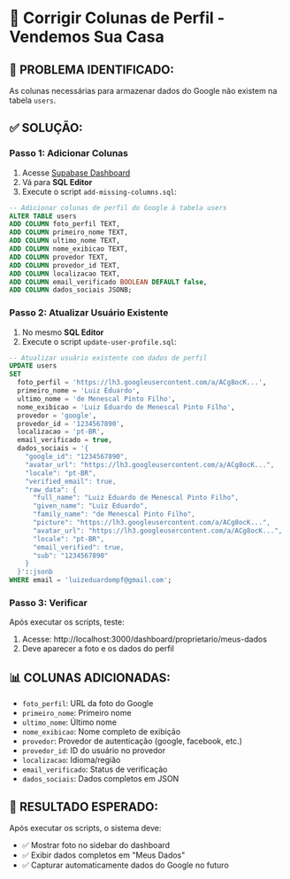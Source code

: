 # 🔧 Corrigir Colunas de Perfil - Vendemos Sua Casa

## 🚨 **PROBLEMA IDENTIFICADO:**
As colunas necessárias para armazenar dados do Google não existem na tabela `users`.

## ✅ **SOLUÇÃO:**

### **Passo 1: Adicionar Colunas**
1. Acesse [Supabase Dashboard](https://supabase.com/dashboard)
2. Vá para **SQL Editor**
3. Execute o script `add-missing-columns.sql`:

```sql
-- Adicionar colunas de perfil do Google à tabela users
ALTER TABLE users 
ADD COLUMN foto_perfil TEXT,
ADD COLUMN primeiro_nome TEXT,
ADD COLUMN ultimo_nome TEXT,
ADD COLUMN nome_exibicao TEXT,
ADD COLUMN provedor TEXT,
ADD COLUMN provedor_id TEXT,
ADD COLUMN localizacao TEXT,
ADD COLUMN email_verificado BOOLEAN DEFAULT false,
ADD COLUMN dados_sociais JSONB;
```

### **Passo 2: Atualizar Usuário Existente**
1. No mesmo **SQL Editor**
2. Execute o script `update-user-profile.sql`:

```sql
-- Atualizar usuário existente com dados de perfil
UPDATE users 
SET 
  foto_perfil = 'https://lh3.googleusercontent.com/a/ACg8ocK...',
  primeiro_nome = 'Luiz Eduardo',
  ultimo_nome = 'de Menescal Pinto Filho',
  nome_exibicao = 'Luiz Eduardo de Menescal Pinto Filho',
  provedor = 'google',
  provedor_id = '1234567890',
  localizacao = 'pt-BR',
  email_verificado = true,
  dados_sociais = '{
    "google_id": "1234567890",
    "avatar_url": "https://lh3.googleusercontent.com/a/ACg8ocK...",
    "locale": "pt-BR",
    "verified_email": true,
    "raw_data": {
      "full_name": "Luiz Eduardo de Menescal Pinto Filho",
      "given_name": "Luiz Eduardo",
      "family_name": "de Menescal Pinto Filho",
      "picture": "https://lh3.googleusercontent.com/a/ACg8ocK...",
      "avatar_url": "https://lh3.googleusercontent.com/a/ACg8ocK...",
      "locale": "pt-BR",
      "email_verified": true,
      "sub": "1234567890"
    }
  }'::jsonb
WHERE email = 'luizeduardompf@gmail.com';
```

### **Passo 3: Verificar**
Após executar os scripts, teste:
1. Acesse: http://localhost:3000/dashboard/proprietario/meus-dados
2. Deve aparecer a foto e os dados do perfil

## 📊 **COLUNAS ADICIONADAS:**
- `foto_perfil`: URL da foto do Google
- `primeiro_nome`: Primeiro nome
- `ultimo_nome`: Último nome  
- `nome_exibicao`: Nome completo de exibição
- `provedor`: Provedor de autenticação (google, facebook, etc.)
- `provedor_id`: ID do usuário no provedor
- `localizacao`: Idioma/região
- `email_verificado`: Status de verificação
- `dados_sociais`: Dados completos em JSON

## 🎯 **RESULTADO ESPERADO:**
Após executar os scripts, o sistema deve:
- ✅ Mostrar foto no sidebar do dashboard
- ✅ Exibir dados completos em "Meus Dados"
- ✅ Capturar automaticamente dados do Google no futuro
